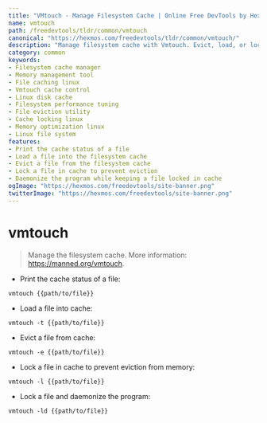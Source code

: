 ```yaml
---
title: "VMtouch - Manage Filesystem Cache | Online Free DevTools by Hexmos"
name: vmtouch
path: /freedevtools/tldr/common/vmtouch
canonical: "https://hexmos.com/freedevtools/tldr/common/vmtouch/"
description: "Manage filesystem cache with Vmtouch. Evict, load, or lock files into memory, optimizing performance and controlling memory usage. Free online tool, no registration required."
category: common
keywords:
- Filesystem cache manager
- Memory management tool
- File caching linux
- Vmtouch cache control
- Linux disk cache
- Filesystem performance tuning
- File eviction utility
- Cache locking linux
- Memory optimization linux
- Linux file system
features:
- Print the cache status of a file
- Load a file into the filesystem cache
- Evict a file from the filesystem cache
- Lock a file in cache to prevent eviction
- Daemonize the program while keeping a file locked in cache
ogImage: "https://hexmos.com/freedevtools/site-banner.png"
twitterImage: "https://hexmos.com/freedevtools/site-banner.png"
---
```


# vmtouch

> Manage the filesystem cache.
> More information: <https://manned.org/vmtouch>.

- Print the cache status of a file:

`vmtouch {{path/to/file}}`

- Load a file into cache:

`vmtouch -t {{path/to/file}}`

- Evict a file from cache:

`vmtouch -e {{path/to/file}}`

- Lock a file in cache to prevent eviction from memory:

`vmtouch -l {{path/to/file}}`

- Lock a file and daemonize the program:

`vmtouch -ld {{path/to/file}}`
